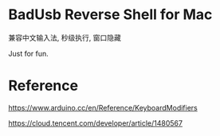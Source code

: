 # BadUsb Reverse Shell for Mac

兼容中文输入法, 秒级执行, 窗口隐藏

Just for fun.

# Reference

https://www.arduino.cc/en/Reference/KeyboardModifiers

https://cloud.tencent.com/developer/article/1480567